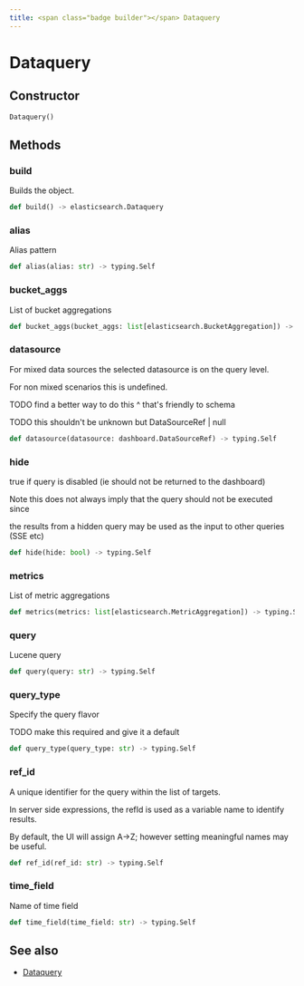 ```yaml
---
title: <span class="badge builder"></span> Dataquery
---
```

# <span class="badge builder"></span> Dataquery

## Constructor

```python
Dataquery()
```
## Methods

### <span class="badge object-method"></span> build

Builds the object.

```python
def build() -> elasticsearch.Dataquery
```

### <span class="badge object-method"></span> alias

Alias pattern

```python
def alias(alias: str) -> typing.Self
```

### <span class="badge object-method"></span> bucket_aggs

List of bucket aggregations

```python
def bucket_aggs(bucket_aggs: list[elasticsearch.BucketAggregation]) -> typing.Self
```

### <span class="badge object-method"></span> datasource

For mixed data sources the selected datasource is on the query level.

For non mixed scenarios this is undefined.

TODO find a better way to do this ^ that's friendly to schema

TODO this shouldn't be unknown but DataSourceRef | null

```python
def datasource(datasource: dashboard.DataSourceRef) -> typing.Self
```

### <span class="badge object-method"></span> hide

true if query is disabled (ie should not be returned to the dashboard)

Note this does not always imply that the query should not be executed since

the results from a hidden query may be used as the input to other queries (SSE etc)

```python
def hide(hide: bool) -> typing.Self
```

### <span class="badge object-method"></span> metrics

List of metric aggregations

```python
def metrics(metrics: list[elasticsearch.MetricAggregation]) -> typing.Self
```

### <span class="badge object-method"></span> query

Lucene query

```python
def query(query: str) -> typing.Self
```

### <span class="badge object-method"></span> query_type

Specify the query flavor

TODO make this required and give it a default

```python
def query_type(query_type: str) -> typing.Self
```

### <span class="badge object-method"></span> ref_id

A unique identifier for the query within the list of targets.

In server side expressions, the refId is used as a variable name to identify results.

By default, the UI will assign A->Z; however setting meaningful names may be useful.

```python
def ref_id(ref_id: str) -> typing.Self
```

### <span class="badge object-method"></span> time_field

Name of time field

```python
def time_field(time_field: str) -> typing.Self
```

## See also

 * <span class="badge object-type-class"></span> [Dataquery](./object-Dataquery.md)

